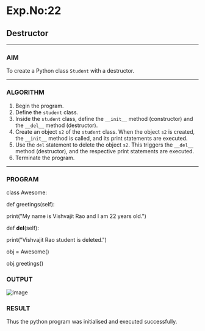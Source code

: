 # Exp.No:22  
## Destructor

---

### AIM  
To create a Python class `Student` with a destructor.

---

### ALGORITHM

1. Begin the program.  
2. Define the `student` class.  
3. Inside the `student` class, define the `__init__` method (constructor) and the `__del__` method (destructor).  
4. Create an object `s2` of the `student` class. When the object `s2` is created, the `__init__` method is called, and its print statements are executed.  
5. Use the `del` statement to delete the object `s2`. This triggers the `__del__` method (destructor), and the respective print statements are executed.  
6. Terminate the program.

---

### PROGRAM

class Awesome:


  def greetings(self):
  
  print("My name is Vishvajit Rao and I am 22 years old.")

  def __del__(self):
  
  print("Vishvajit Rao student is deleted.")

obj = Awesome()

obj.greetings()


### OUTPUT
![image](https://github.com/user-attachments/assets/4d12e5e5-2671-4789-9a41-58d39da87498)



### RESULT
Thus the python program was initialised and executed successfully.

